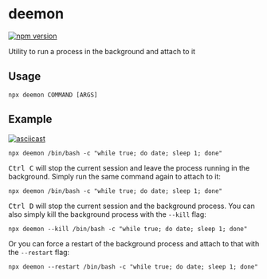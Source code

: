 # deemon

[![npm version](https://badge.fury.io/js/deemon.svg)](https://badge.fury.io/js/deemon)

Utility to run a process in the background and attach to it

## Usage

```
npx deemon COMMAND [ARGS]
```

## Example 

[![asciicast](https://asciinema.org/a/oinexj5mqxxqhMieBbUW5WuXV.svg)](https://asciinema.org/a/oinexj5mqxxqhMieBbUW5WuXV)

```
npx deemon /bin/bash -c "while true; do date; sleep 1; done"
```

<kbd>Ctrl C</kbd> will stop the current session and leave the process running in the background. Simply run the same command again to attach to it:

```
npx deemon /bin/bash -c "while true; do date; sleep 1; done"
```

<kbd>Ctrl D</kbd> will stop the current session and the background process. You can also simply kill the background process with the  `--kill` flag:

```
npx deemon --kill /bin/bash -c "while true; do date; sleep 1; done"
```

Or you can force a restart of the background process and attach to that with the `--restart` flag:

```
npx deemon --restart /bin/bash -c "while true; do date; sleep 1; done"
```
